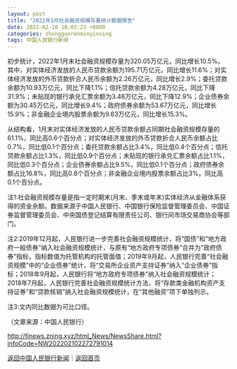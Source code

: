 ```yaml
---
layout: post
title: "2022年1月社会融资规模存量统计数据报告"
date: 2022-02-10 18:03:23 +0800
categories: zhongguorenminyinxing
tags: 中国人民银行新闻
---
```

<p>初步统计，2022年1月末社会融资规模存量为320.05万亿元，同比增长10.5%。其中，对实体经济发放的人民币贷款余额为195.71万亿元，同比增长11.6%；对实体经济发放的外币贷款折合人民币余额为2.26万亿元，同比增长2.9%；委托贷款余额为10.93万亿元，同比下降1.1%；信托贷款余额为4.28万亿元，同比下降31.9%；未贴现的银行承兑汇票余额为3.48万亿元，同比下降12.9%；企业债券余额为30.45万亿元，同比增长9.4%；政府债券余额为53.67万亿元，同比增长15.9%；非金融企业境内股票余额为9.63万亿元，同比增长15.3%。</p>
 <p>从结构看，1月末对实体经济发放的人民币贷款余额占同期社会融资规模存量的61.1%，同比高0.6个百分点；对实体经济发放的外币贷款折合人民币余额占比0.7%，同比低0.1个百分点；委托贷款余额占比3.4%，同比低0.4个百分点；信托贷款余额占比1.3%，同比低0.9个百分点；未贴现的银行承兑汇票余额占比1.1%，同比低0.3个百分点；企业债券余额占比9.5%，同比低0.1个百分点；政府债券余额占比16.8%，同比高0.8个百分点；非金融企业境内股票余额占比3%，同比高0.1个百分点。</p>
 <p>注1:社会融资规模存量是指一定时期末(月末、季末或年末)实体经济从金融体系获得的资金余额。数据来源于中国人民银行、中国银行保险监督管理委员会、中国证券监督管理委员会、中央国债登记结算有限责任公司、银行间市场交易商协会等部门。</p>
 <p>注2:2019年12月起，人民银行进一步完善社会融资规模统计，将“国债”和“地方政府一般债券”纳入社会融资规模统计，与原有“地方政府专项债券”合并为“政府债券”指标，指标数值为托管机构的托管面值；2019年9月起，人民银行完善“社会融资规模”中的“企业债券”统计，将“交易所企业资产支持证券”纳入“企业债券”指标；2018年9月起，人民银行将“地方政府专项债券”纳入社会融资规模统计；2018年7月起，人民银行完善社会融资规模统计方法，将“存款类金融机构资产支持证券”和“贷款核销”纳入社会融资规模统计，在“其他融资”项下单独列示。</p>
 <p>注3:文内同比数据为可比口径。</p><p class="em_media">（文章来源：中国人民银行）</p>

<http://finews.zning.xyz/html_News/NewsShare.html?infoCode=NW202202102272791014>

[返回中国人民银行新闻](//finews.withounder.com/category/zhongguorenminyinxing.html)｜[返回首页](//finews.withounder.com/)